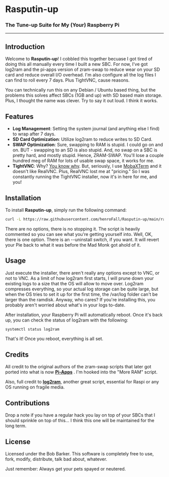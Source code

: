 # Rasputin-up
### The Tune-up Suite for My (Your) Raspberry Pi

---

## Introduction

Welcome to **Rasputin-up**! I cobbled this together becuase I got tired of doing this all manually every time I built a new SBC. For now, I've got log2ram and the pi-apps version of zram-swap to reduce wear on your SD card and reduce overall I/O overhead. I'm also configure all the log files I can find to roll every 7 days. Plus TightVNC, cause reasons.

You can technically run this on any Debian / Ubuntu based thing, but the problems this solves affect SBCs (1GB and up) with SD based main storage. Plus, I thought the name was clever. Try to say it out loud. I think it works. 

## Features

  - **Log Management**: Setting the system journal (and anything else I find) to wrap after 7 days.
  - **SD Card Optimization**: Utilize log2ram to reduce writes to SD Card.
  - **SWAP Optimization**: Sure, swapping to RAM is stupid. I could go on and on. BUT - swapping to an SD is also stupid. And, no swap on a SBC is pretty hard, and mostly stupid. Hence, ZRAM-SWAP. You'll lose a couple hundred meg of RAM for lots of usable swap space, it works for me.
  - **TightVNC**: Why? [You know why](https://youtu.be/qraa_1EX9GY?si=78f3KR4CXlxlk74m). But, seriously, I use [MobaXTerm](https://mobaxterm.mobatek.net/demo.html) and it doesn't like RealVNC. Plus, RealVNC lost me at "pricing." So I was constantly running the TightVNC installer, now it's in here for me, and you!

## Installation

To install **Rasputin-up**, simply run the following command:

```bash
curl -L https://raw.githubusercontent.com/henroFall/Rasputin-up/main/rasputinupsetup.sh -o /tmp/rasputinupsetup.sh && sudo bash /tmp/rasputinupsetup.sh
```
There are no options, there is no stopping it. The script is heavily commented so you can see what you're getting yourself into. Well, OK, there is one option. There is an --uninstall switch, if you want. It will revert your Pie back to what it was before the Mad Monk got ahold of it.

## Usage

Just execute the installer, there aren't really any options except to VNC, or not to VNC. As a limit of how log2ram first starts, I will prune down your existing logs to a size that the OS will allow to move over. Log2ram compresses everything, so your actual log storage can be quite large, but when the OS tries to set it up for the first time, the /var/log folder can't be larger than the ramdisk. Anyway, who cares? If you're installing this, you probably aren't worried about what's in your logs to-date.

After installation, your Raspberry Pi will automatically reboot. Once it's back up, you can check the status of log2ram with the following:

```bash
systemctl status log2ram
```

That's it! Once you reboot, everything is all set.

## Credits

All credit to the original authors of the zram-swap scripts that later got ported into what is now **[Pi-Apps](https://github.com/Botspot/pi-apps)** . I'm hooked into the "More RAM" script. 

Also, full credit to **[log2ram](https://github.com/azlux/log2ram)**, another great script, essential for Raspi or any OS running on fragile media. 

## Contributions

Drop a note if you have a regular hack you lay on top of your SBCs that I should sprinkle on top of this... I think this one will be maintained for the long term.

## License

Licensed under the Bob Barker. This software is completely free to use, fork, modify, distribute, talk bad about, whatever. 

Just remember: Always get your pets spayed or neutered. 

